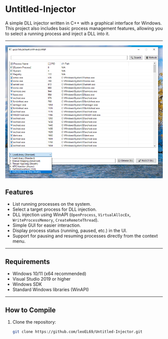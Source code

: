 # Untitled-Injector

A simple DLL injector written in C++ with a graphical interface for Windows. This project also includes basic process management features, allowing you to select a running process and inject a DLL into it.

---

![interface](image.png)

## Features

- List running processes on the system.
- Select a target process for DLL injection.
- DLL injection using WinAPI (`OpenProcess`, `VirtualAllocEx`, `WriteProcessMemory`, `CreateRemoteThread`).
- Simple GUI for easier interaction.
- Display process status (running, paused, etc.) in the UI.
- Support for pausing and resuming processes directly from the context menu.

---

## Requirements

- Windows 10/11 (x64 recommended)
- Visual Studio 2019 or higher
- Windows SDK
- Standard Windows libraries (WinAPI)

---

## How to Compile

1. Clone the repository:
   ```bash
   git clone https://github.com/leoEL69/Untitled-Injector.git



